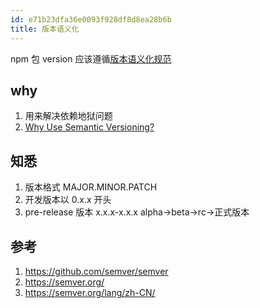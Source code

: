 ```yaml
---
id: e71b23dfa36e0093f928df8d8ea28b6b
title: 版本语义化
---
```


npm 包 version 应该遵循[版本语义化规范](https://semver.org/)

## why

1. 用来解决依赖地狱问题
2. [Why Use Semantic Versioning?](https://semver.org/#why-use-semantic-versioning)

## 知悉

1. 版本格式 MAJOR.MINOR.PATCH
2. 开发版本以 0.x.x 开头
3. pre-release 版本 x.x.x-x.x.x
   alpha->beta->rc->正式版本

## 参考

1. https://github.com/semver/semver
2. https://semver.org/
3. https://semver.org/lang/zh-CN/
